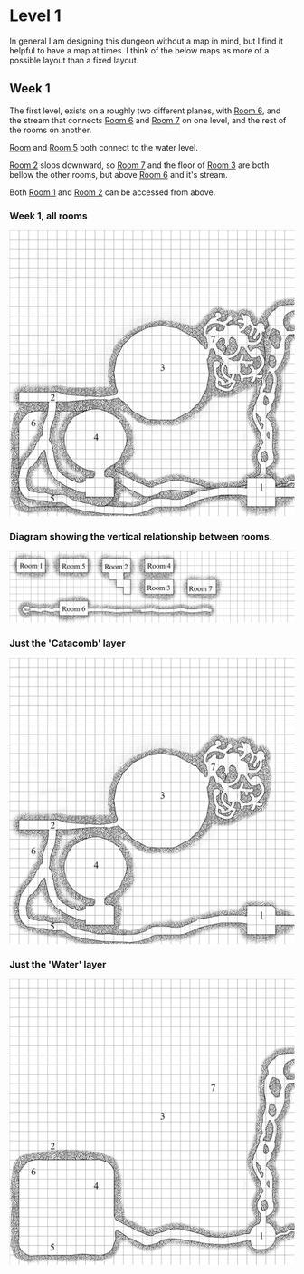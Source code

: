 # Level 1

In general I am designing this dungeon without a map in mind, but I find it helpful to have a map at times. I think of the below maps as more of a possible layout than a fixed layout.

## Week 1

The first level, exists on a roughly two different planes, with [Room 6](Room_06.md), and the stream that connects [Room 6](Room_06.md) and [Room 7](Room_07.md) on one level, and the rest of the rooms on another. 

[Room](Room_01.md) and [Room 5](Room_05.md) both connect to the water level.

[Room 2](Room_02.md) slops downward, so [Room 7](Room_07.md) and the floor of [Room 3](Room_03.md) are both bellow the other rooms, but above [Room 6](Room_06.md) and it's stream.

Both [Room 1](Room_01.md) and [Room 2](Room_02.md) can be accessed from above. 


### Week 1, all rooms
![All of week one](img/week_1/combined.png "All of week 1")

### Diagram showing the vertical relationship between rooms.
![Vertical layout](img/week_1/Vertial_layout.png "Vertical Layout of Week 1")

### Just the 'Catacomb' layer
![Alt Week 1, areas 1, 2, 3, 4, 5, & 7](img/week_1/catacombs.png "Week 1, areas 1, 2, 3, 4, 5, & 7")

### Just the 'Water' layer
![Week 1, area 6](img/week_1/water.png "Week 1, area 6")